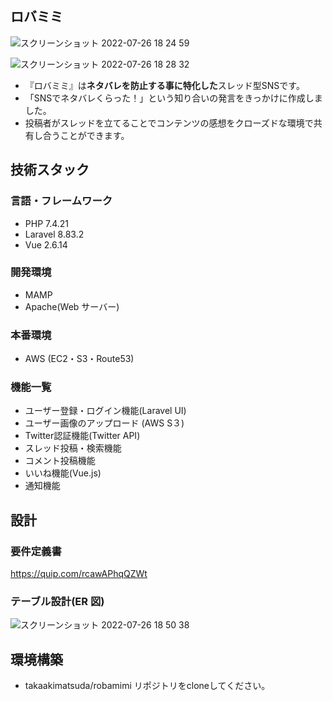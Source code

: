 ## ロバミミ
![スクリーンショット 2022-07-26 18 24 59](https://user-images.githubusercontent.com/56643466/180973857-53cfc39d-967e-4226-b037-e2c7911d0fc4.png)

![スクリーンショット 2022-07-26 18 28 32](https://user-images.githubusercontent.com/56643466/180974039-a2621deb-e9dc-4f11-98bf-dd5085de6e0f.png)

* 『ロバミミ』は**ネタバレを防止する事に特化した**スレッド型SNSです。
* 「SNSでネタバレくらった！」という知り合いの発言をきっかけに作成しました。
* 投稿者がスレッドを立てることでコンテンツの感想をクローズドな環境で共有し合うことができます。

## 技術スタック

### 言語・フレームワーク

- PHP 7.4.21
- Laravel 8.83.2
- Vue 2.6.14

### 開発環境

- MAMP
- Apache(Web サーバー)

### 本番環境

- AWS (EC2・S3・Route53)


### 機能一覧
- ユーザー登録・ログイン機能(Laravel UI)
- ユーザー画像のアップロード (AWS S３)
- Twitter認証機能(Twitter API)
- スレッド投稿・検索機能
- コメント投稿機能
- いいね機能(Vue.js)
- 通知機能

## 設計

### 要件定義書

https://quip.com/rcawAPhqQZWt

### テーブル設計(ER 図)

![スクリーンショット 2022-07-26 18 50 38](https://user-images.githubusercontent.com/56643466/180978462-99180ae2-3671-4a6e-b275-defdcd76d6e5.png)

## 環境構築

- takaakimatsuda/robamimi リポジトリをcloneしてください。

